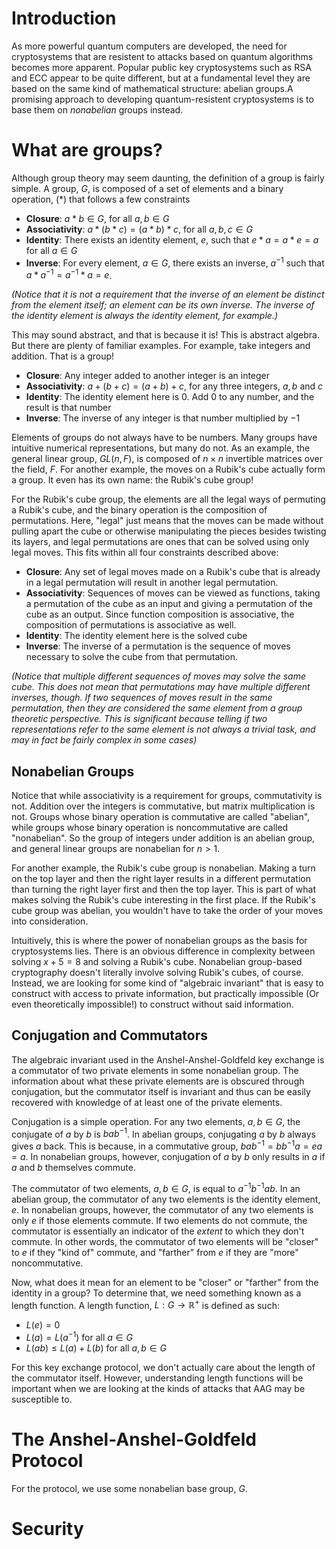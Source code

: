 # Introduction

As more powerful quantum computers are developed, the need for cryptosystems that are resistent to attacks based on quantum algorithms becomes more apparent. Popular public key cryptosystems such as RSA and ECC appear to be quite different, but at a fundamental level they are based on the same kind of mathematical structure: abelian groups.A promising approach to developing quantum-resistent cryptosystems is to base them on *nonabelian* groups instead. 

# What are groups?

Although group theory may seem daunting, the definition of a group is fairly simple. A group, $G$, is composed of a set of elements and a binary operation, $(*)$ that follows a few constraints

- **Closure**: $a * b \in G$, for all $a,b \in G$
- **Associativity**: $a * (b * c) = (a * b) * c$, for all $a,b,c \in G$
- **Identity**: There exists an identity element, $e$, such that $e * a = a * e = a$ for all $a \in G$
- **Inverse**: For every element, $a \in G$, there exists an inverse, $a^{-1}$ such that $a * a^{-1} = a^{-1} * a = e$. 

*(Notice that it is not a requirement that the inverse of an element be distinct from the element itself; an element can be its own inverse. The inverse of the identity element is always the identity element, for example.)*

This may sound abstract, and that is because it is! This is abstract algebra. But there are plenty of familiar examples. For example, take integers and addition. That is a group!

- **Closure**: Any integer added to another integer is an integer
- **Associativity**: $a + (b + c) = (a + b) + c$, for any three integers, $a,b$ and $c$
- **Identity**: The identity element here is $0$. Add $0$ to any number, and the result is that number
- **Inverse**: The inverse of any integer is that number multiplied by $-1$

Elements of groups do not always have to be numbers. Many groups have intuitive numerical representations, but many do not. As an example, the general linear group, $GL(n, F)$, is composed of $n \times n$ invertible matrices over the field, $F$. For another example, the moves on a Rubik's cube actually form a group. It even has its own name: the Rubik's cube group!

For the Rubik's cube group, the elements are all the legal ways of permuting a Rubik's cube, and the binary operation is the composition of permutations. Here, "legal" just means that the moves can be made without pulling apart the cube or otherwise manipulating the pieces besides twisting its layers, and legal permutations are ones that can be solved using only legal moves. This fits within all four constraints described above:

- **Closure**: Any set of legal moves made on a Rubik's cube that is already in a legal permutation will result in another legal permutation.
- **Associativity**: Sequences of moves can be viewed as functions, taking a permutation of the cube as an input and giving a permutation of the cube as an output. Since function composition is associative, the composition of permutations is associative as well.
- **Identity**: The identity element here is the solved cube
- **Inverse**: The inverse of a permutation is the sequence of moves necessary to solve the cube from that permutation. 

*(Notice that multiple different sequences of moves may solve the same cube. This does not mean that permutations may have multiple different inverses, though. If two sequences of moves result in the same permutation, then they are considered the same element from a group theoretic perspective. This is significant because telling if two representations refer to the same element is not always a trivial task, and may in fact be fairly complex in some cases)*

## Nonabelian Groups

Notice that while associativity is a requirement for groups, commutativity is not. Addition over the integers is commutative, but matrix multiplication is not. Groups whose binary operation is commutative are called "abelian", while groups whose binary operation is noncommutative are called "nonabelian". So the group of integers under addition is an abelian group, and general linear groups are nonabelian for $n > 1$.

For another example, the Rubik's cube group is nonabelian. Making a turn on the top layer and then the right layer results in a different permutation than turning the right layer first and then the top layer. This is part of what makes solving the Rubik's cube interesting in the first place. If the Rubik's cube group was abelian, you wouldn't have to take the order of your moves into consideration. 

Intuitively, this is where the power of nonabelian groups as the basis for cryptosystems lies. There is an obvious difference in complexity between solving $x + 5 = 8$ and solving a Rubik's cube. Nonabelian group-based cryptography doesn't literally involve solving Rubik's cubes, of course. Instead, we are looking for some kind of "algebraic invariant" that is easy to construct with access to private information, but practically impossible (Or even theoretically impossible!) to construct without said information.

## Conjugation and Commutators

The algebraic invariant used in the Anshel-Anshel-Goldfeld key exchange is a commutator of two private elements in some nonabelian group. The information about what these private elements are is obscured through conjugation, but the commutator itself is invariant and thus can be easily recovered with knowledge of at least one of the private elements.

Conjugation is a simple operation. For any two elements, $a, b \in G$, the conjugate of $a$ by $b$ is $bab^{-1}$. In abelian groups, conjugating $a$ by $b$ always gives $a$ back. This is because, in a commutative group, $bab^{-1}=bb^{-1}a=ea=a$. In nonabelian groups, however, conjugation of $a$ by $b$ only results in $a$ if $a$ and $b$ themselves commute.

The commutator of two elements, $a, b \in G$, is equal to $a^{-1}b^{-1}ab$. In an abelian group, the commutator of any two elements is the identity element, $e$. In nonabelian groups, however, the commutator of any two elements is only $e$ if those elements commute. If two elements do not commute, the commutator is essentially an indicator of the *extent* to which they don't commute. In other words, the commutator of two elements will be "closer" to $e$ if they "kind of" commute, and "farther" from $e$ if they are "more" noncommutative. 

Now, what does it mean for an element to be "closer" or "farther" from the identity in a group? To determine that, we need something known as a length function. A length function, $L : G \rightarrow \mathbb{R}^{+}$ is defined as such:
- $L(e) = 0$
- $L(a) = L(a^{-1})$ for all $a \in G$
- $L(ab) \leq L(a) + L(b)$ for all $a,b \in G$

For this key exchange protocol, we don't actually care about the length of the commutator itself. However, understanding length functions will be important when we are looking at the kinds of attacks that AAG may be susceptible to. 

# The Anshel-Anshel-Goldfeld Protocol

For the protocol, we use some nonabelian base group, $G$.

# Security